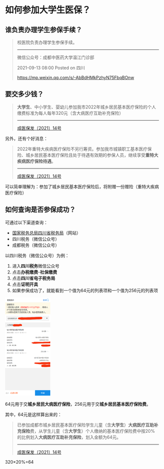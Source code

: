 # 如何参加大学生医保？

## 谁负责办理学生参保手续？

> 校医院负责办理学生参保手续。
>
> ---
>
> 微信公众号：成都中医药大学温江门诊部
>
> 2021-09-13 08:00 Posted on 四川
>
> https://mp.weixin.qq.com/s/-AbBdHMkPzhyN75FbqBOnw

## 要交多少钱？

> **大学生**、中小学生、婴幼儿参加我市2022年城乡居民基本医疗保险的个人缴费标准为每人每年320元（含大病医疗互助补充保险）
>
> ---
>
> [成医保发〔2021〕14号](http://cdyb.chengdu.gov.cn/ylbzj/c128998/2021-07/08/content_f20451ee025d4045b49a418c6eca6305.shtml)

另外，还有个好消息：

> 2022年重特大疾病医疗保险不另行筹资。参加我市城镇职工基本医疗保险、城乡居民基本医疗保险且处于待遇有效期的参保人员，继续享受**重特大疾病医疗保险待遇**。
>
> ---
>
> [成医保发〔2021〕14号](http://cdyb.chengdu.gov.cn/ylbzj/c128998/2021-07/08/content_f20451ee025d4045b49a418c6eca6305.shtml)

可以简单理解为：参加了城乡居民基本医疗保险后，将附赠一份赠险（重特大疾病医疗保险）



## 如何查询是否参保成功？

可通过以下渠道查询：

- [国家税务总局四川省税务局](https://sichuan.chinatax.gov.cn/sbjf/)（网站）
- 四川税务（微信公众号）
- 成都税务（微信公众号）

以四川税务（微信公众号）为例：

1. 进入**四川税务**微信公众号
2. 点击**办税缴费**-**社保缴费**
3. 点击**四川省电子税务局**
4. 点击**证明开具**
5. 如果参保成功了，就能看到一个值为64元的列表项和一个值为256元的列表项

<img src="./证明开具.png" alt="证明开具" style="height: 20rem;" />

64元用于交**城乡居民大病医疗保险**，256元用于交**城乡居民基本医疗保险费**。

其中，64元是这样算出来的：

> 已参加成都市城乡居民基本医疗保险学生儿童（含**大学生**）**大病医疗互助补充保险**费，从学生儿童（含**大学生**）个人缴纳的基本医疗保险费中按20%的比例划入**大病医疗互助补充保险**，划入金额为64元。
>
> ---
>
> [成医保发〔2021〕14号](http://cdyb.chengdu.gov.cn/ylbzj/c128998/2021-07/08/content_f20451ee025d4045b49a418c6eca6305.shtml)

320×20%=64